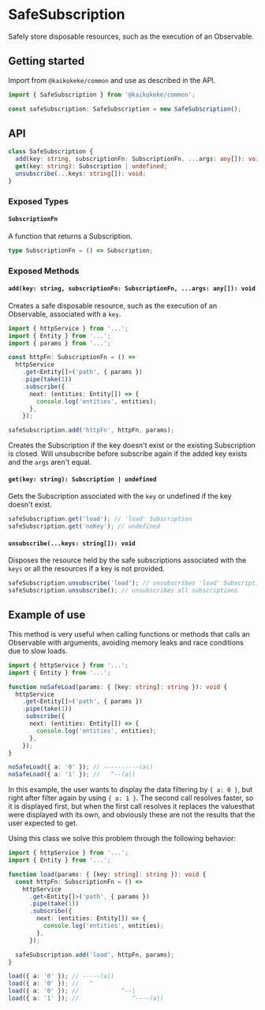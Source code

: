 # SafeSubscription

Safely store disposable resources, such as the execution of an Observable.

## Getting started

Import from `@kaikokeke/common` and use as described in the API.

```ts
import { SafeSubscription } from '@kaikokeke/common';

const safeSubscription: SafeSubscription = new SafeSubscription();
```

## API

```ts
class SafeSubscription {
  add(key: string, subscriptionFn: SubscriptionFn, ...args: any[]): void;
  get(key: string): Subscription | undefined;
  unsubscribe(...keys: string[]): void;
}
```

### Exposed Types

#### `SubscriptionFn`

A function that returns a Subscription.

```ts
type SubscriptionFn = () => Subscription;
```

### Exposed Methods

#### `add(key: string, subscriptionFn: SubscriptionFn, ...args: any[]): void`

Creates a safe disposable resource, such as the execution of an Observable, associated with a `key`.

```ts
import { httpService } from '...';
import { Entity } from '...';
import { params } from '...';

const httpFn: SubscriptionFn = () =>
  httpService
    .get<Entity[]>('path', { params })
    .pipe(take(1))
    .subscribe({
      next: (entities: Entity[]) => {
        console.log('entities', entities);
      },
    });

safeSubscription.add('httpFn', httpFn, params);
```

Creates the Subscription if the key doesn't exist or the existing Subscription is closed.
Will unsubscribe before subscribe again if the added key exists and the `args` aren't equal.

#### `get(key: string): Subscription | undefined`

Gets the Subscription associated with the `key` or undefined if the key doesn't exist.

```ts
safeSubscription.get('load'); // 'load' Subscription
safeSubscription.get('noKey'); // undefined
```

#### `unsubscribe(...keys: string[]): void`

Disposes the resource held by the safe subscriptions associated with the `keys` or all the resources if a key is not provided.

```ts
safeSubscription.unsubscribe('load'); // unsubscribes 'load' Subscription
safeSubscription.unsubscribe(); // unsubscribes all subscriptions
```

## Example of use

This method is very useful when calling functions or methods that calls an Observable with arguments, avoiding memory leaks and race conditions due to slow loads.

```ts
import { httpService } from '...';
import { Entity } from '...';

function noSafeLoad(params: { [key: string]: string }): void {
  httpService
    .get<Entity[]>('path', { params })
    .pipe(take(1))
    .subscribe({
      next: (entities: Entity[]) => {
        console.log('entities', entities);
      },
    });
}
```

```ts
noSafeLoad({ a: '0' }); // ----------(a|)
noSafeLoad({ a: '1' }); //   ^--(a|)
```

In this example, the user wants to display the data filtering by `{ a: 0 }`, but right after filter again by using `{ a: 1 }`. The second call resolves faster, so it is displayed first, but when the first call resolves it replaces the values ​​that were displayed with its own, and obviously these are not the results that the user expected to get.

Using this class we solve this problem through the following behavior:

```ts
import { httpService } from '...';
import { Entity } from '...';

function load(params: { [key: string]: string }): void {
  const httpFn: SubscriptionFn = () =>
    httpService
      .get<Entity[]>('path', { params })
      .pipe(take(1))
      .subscribe({
        next: (entities: Entity[]) => {
          console.log('entities', entities);
        },
      });

  safeSubscription.add('load', httpFn, params);
}
```

```ts
load({ a: '0' }); // -----(a|)
load({ a: '0' }); //   ^
load({ a: '0' }); //            ^--|
load({ a: '1' }); //               ^----(a|)
```
